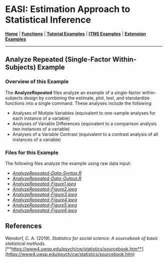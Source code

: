 # EASI: Estimation Approach to Statistical Inference

[**Home**](https://github.com/cwendorf/EASI/) | 
[**Functions**](https://github.com/cwendorf/EASI/tree/master/A-Functions) | 
[**Tutorial Examples**](https://github.com/cwendorf/EASI/tree/master/B-TutorialExamples) | 
[**ITNS Examples**](https://github.com/cwendorf/EASI/tree/master/C-ITNSExamples) | 
[**Extension Examples**](https://github.com/cwendorf/EASI/tree/master/D-ExtensionExamples)

---

## Analyze Repeated (Single-Factor Within-Subjects) Example

### Overview of this Example

The **AnalyzeRepeated** files analyze an example of a single-factor within-subjects design by combining the estimate, plot, test, and standardize functions into a single command. These analyses include the following:

- Analyses of Mutiple Variables (equivalent to one-sample analyses for each instance of a variable)
- Analyses of Variable Differences (equivalent to a comparison analysis two instances of a variable)
- Analyses of a Variable Contrast (equivalent to a contrast analysis of all instances of a variable)

### Files for this Example

The following files analyze the example using raw data input:

- [_AnalyzeRepeated-Data-Syntax.R_](./AnalyzeRepeated-Data-Syntax.R)
- [_AnalyzeRepeated-Data-Output.R_](./AnalyzeRepeated-Data-Output.R)
- [_AnalyzeRepeated-Figure1.jpeg_](./AnalyzeRepeated-Figure1.jpeg)
- [_AnalyzeRepeated-Figure2.jpeg_](./AnalyzeRepeated-Figure2.jpeg)
- [_AnalyzeRepeated-Figure3.jpeg_](./AnalyzeRepeated-Figure3.jpeg) 
- [_AnalyzeRepeated-Figure4.jpeg_](./AnalyzeRepeated-Figure4.jpeg)
- [_AnalyzeRepeated-Figure5.jpeg_](./AnalyzeRepeated-Figure5.jpeg) 
- [_AnalyzeRepeated-Figure6.jpeg_](./AnalyzeRepeated-Figure6.jpeg)

## References

Wendorf, C. A. (2019). _Statistics for social science: A sourcebook of basic statistical methods._ [**https://www4.uwsp.edu/psych/cw/statistics/sourcebook.htm**](https://www4.uwsp.edu/psych/cw/statistics/sourcebook.htm)

